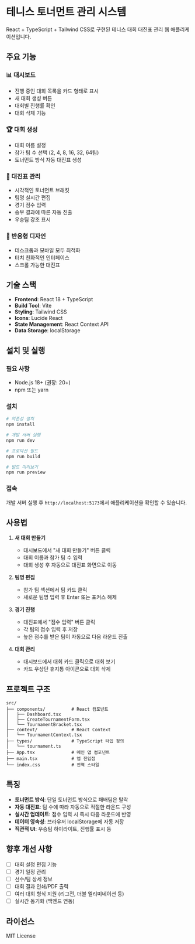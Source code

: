 # 테니스 토너먼트 관리 시스템

React + TypeScript + Tailwind CSS로 구현된 테니스 대회 대진표 관리 웹 애플리케이션입니다.

## 주요 기능

### 📊 대시보드
- 진행 중인 대회 목록을 카드 형태로 표시
- 새 대회 생성 버튼
- 대회별 진행률 확인
- 대회 삭제 기능

### 🏆 대회 생성
- 대회 이름 설정
- 참가 팀 수 선택 (2, 4, 8, 16, 32, 64팀)
- 토너먼트 방식 자동 대진표 생성

### 🎾 대진표 관리
- 시각적인 토너먼트 브래킷
- 팀명 실시간 편집
- 경기 점수 입력
- 승부 결과에 따른 자동 진출
- 우승팀 강조 표시

### 📱 반응형 디자인
- 데스크톱과 모바일 모두 최적화
- 터치 친화적인 인터페이스
- 스크롤 가능한 대진표

## 기술 스택

- **Frontend**: React 18 + TypeScript
- **Build Tool**: Vite
- **Styling**: Tailwind CSS
- **Icons**: Lucide React
- **State Management**: React Context API
- **Data Storage**: localStorage

## 설치 및 실행

### 필요 사항
- Node.js 18+ (권장: 20+)
- npm 또는 yarn

### 설치
```bash
# 의존성 설치
npm install

# 개발 서버 실행
npm run dev

# 프로덕션 빌드
npm run build

# 빌드 미리보기
npm run preview
```

### 접속
개발 서버 실행 후 `http://localhost:5173`에서 애플리케이션을 확인할 수 있습니다.

## 사용법

1. **새 대회 만들기**
   - 대시보드에서 "새 대회 만들기" 버튼 클릭
   - 대회 이름과 참가 팀 수 입력
   - 대회 생성 후 자동으로 대진표 화면으로 이동

2. **팀명 편집**
   - 참가 팀 섹션에서 팀 카드 클릭
   - 새로운 팀명 입력 후 Enter 또는 포커스 해제

3. **경기 진행**
   - 대진표에서 "점수 입력" 버튼 클릭
   - 각 팀의 점수 입력 후 저장
   - 높은 점수를 받은 팀이 자동으로 다음 라운드 진출

4. **대회 관리**
   - 대시보드에서 대회 카드 클릭으로 대회 보기
   - 카드 우상단 휴지통 아이콘으로 대회 삭제

## 프로젝트 구조

```
src/
├── components/          # React 컴포넌트
│   ├── Dashboard.tsx
│   ├── CreateTournamentForm.tsx
│   └── TournamentBracket.tsx
├── context/             # React Context
│   └── TournamentContext.tsx
├── types/               # TypeScript 타입 정의
│   └── tournament.ts
├── App.tsx              # 메인 앱 컴포넌트
├── main.tsx             # 앱 진입점
└── index.css            # 전역 스타일
```

## 특징

- **토너먼트 방식**: 단일 토너먼트 방식으로 패배팀은 탈락
- **자동 대진표**: 팀 수에 따라 자동으로 적절한 라운드 구성
- **실시간 업데이트**: 점수 입력 시 즉시 다음 라운드에 반영
- **데이터 영속성**: 브라우저 localStorage에 자동 저장
- **직관적 UI**: 우승팀 하이라이트, 진행률 표시 등

## 향후 개선 사항

- [ ] 대회 설정 편집 기능
- [ ] 경기 일정 관리
- [ ] 선수/팀 상세 정보
- [ ] 대회 결과 인쇄/PDF 출력
- [ ] 여러 대회 형식 지원 (리그전, 더블 엘리미네이션 등)
- [ ] 실시간 동기화 (백엔드 연동)

## 라이선스

MIT License